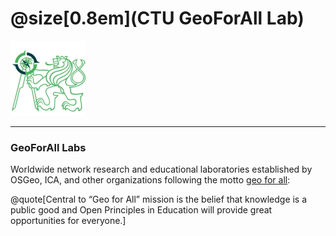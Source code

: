 # @size[0.8em](CTU GeoForAll Lab)

![Logo](https://raw.githubusercontent.com/ctu-geoforall-lab/marketing/master/logo/ctu-geoforall-logo-small.png)

---

### GeoForAll Labs

Worldwide network research and educational laboratories established by
OSGeo, ICA, and other organizations following the motto [geo for
all](https://www.osgeo.org/initiatives/geo-for-all/about-geo-for-all):

@quote[Central to “Geo for All” mission is the belief that knowledge is a public good and Open Principles in Education will provide great opportunities for everyone.]
